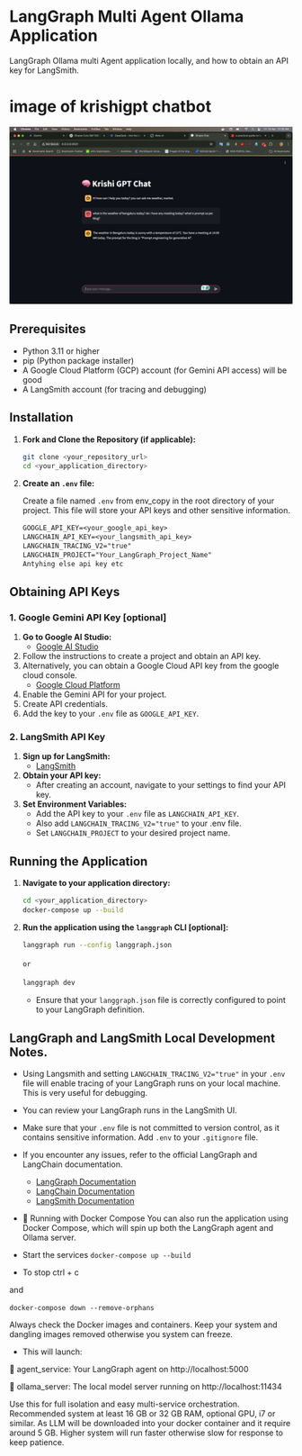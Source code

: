 # LangGraph Multi Agent Ollama Application

LangGraph Ollama multi Agent application locally, and how to obtain an API key for LangSmith.

# image of krishigpt chatbot
![KrishiGPT Chatbot](./images/multiagentworking.png "KrishiGPT Chatbot")

## Prerequisites

* Python 3.11 or higher
* pip (Python package installer)
* A Google Cloud Platform (GCP) account (for Gemini API access) will be good
* A LangSmith account (for tracing and debugging)

## Installation

1.  **Fork and Clone the Repository (if applicable):**

    ```bash
    git clone <your_repository_url>
    cd <your_application_directory>
    ```

2.  **Create an `.env` file:**

    Create a file named `.env` from env_copy in the root directory of your project. This file will store your API keys and other sensitive information.

    ```
    GOOGLE_API_KEY=<your_google_api_key>
    LANGCHAIN_API_KEY=<your_langsmith_api_key>
    LANGCHAIN_TRACING_V2="true"
    LANGCHAIN_PROJECT="Your_LangGraph_Project_Name"
    Antyhing else api key etc
    ```

## Obtaining API Keys

### 1. Google Gemini API Key [optional]

1.  **Go to Google AI Studio:**
    * [Google AI Studio](https://makersuite.google.com/)
2.  Follow the instructions to create a project and obtain an API key.
3.  Alternatively, you can obtain a Google Cloud API key from the google cloud console.
    * [Google Cloud Platform](https://cloud.google.com/)
4.  Enable the Gemini API for your project.
5.  Create API credentials.
6.  Add the key to your `.env` file as `GOOGLE_API_KEY`.

### 2. LangSmith API Key

1.  **Sign up for LangSmith:**
    * [LangSmith](https://smith.langchain.com/)
2.  **Obtain your API key:**
    * After creating an account, navigate to your settings to find your API key.
3.  **Set Environment Variables:**
    * Add the API key to your `.env` file as `LANGCHAIN_API_KEY`.
    * Also add `LANGCHAIN_TRACING_V2="true"` to your .env file.
    * Set `LANGCHAIN_PROJECT` to your desired project name.

## Running the Application

1.  **Navigate to your application directory:**

    ```bash
    cd <your_application_directory>
    docker-compose up --build
    ```

2.  **Run the application using the `langgraph` CLI [optional]:**

    ```bash
    langgraph run --config langgraph.json

    or 

    langgraph dev
    ```

    * Ensure that your `langgraph.json` file is correctly configured to point to your LangGraph definition.

## LangGraph and LangSmith Local Development Notes.

* Using Langsmith and setting `LANGCHAIN_TRACING_V2="true"` in your `.env` file will enable tracing of your LangGraph runs on your local machine. This is very useful for debugging.
* You can review your LangGraph runs in the LangSmith UI.
* Make sure that your `.env` file is not committed to version control, as it contains sensitive information. Add `.env` to your `.gitignore` file.
* If you encounter any issues, refer to the official LangGraph and LangChain documentation.
    * [LangGraph Documentation](https://python.langchain.com/docs/langgraph)
    * [LangChain Documentation](https://python.langchain.com/docs/get_started/introduction)
    * [LangSmith Documentation](https://docs.smith.langchain.com/)


* 🐳 Running with Docker Compose
You can also run the application using Docker Compose, which will spin up both the LangGraph agent and Ollama server.

* Start the services
`docker-compose up --build`

* To stop
ctrl + c

and

`docker-compose down --remove-orphans`

Always check the Docker images and containers. Keep your system and dangling images removed otherwise you system can freeze.

* This will launch:

🚀 agent_service: Your LangGraph agent on http://localhost:5000

🧠 ollama_server: The local model server running on http://localhost:11434

Use this for full isolation and easy multi-service orchestration. Recommended system at least 16 GB or 32 GB RAM, optional GPU, i7 or similar. As LLM will be downloaded into your docker container and it require around 5 GB. Higher system will run faster otherwise slow for response to keep patience. 

